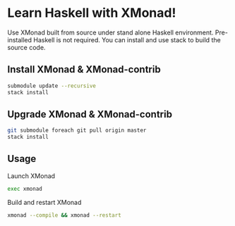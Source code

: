 # Learn Haskell with XMonad!

Use XMonad built from source under stand alone Haskell environment.
Pre-installed Haskell is not required. You can install and use stack
to build the source code.

## Install XMonad & XMonad-contrib

```bash
submodule update --recursive
stack install
```

## Upgrade XMonad & XMonad-contrib

```bash
git submodule foreach git pull origin master
stack install
```

## Usage

Launch XMonad

```bash
exec xmonad
```

Build and restart XMonad

```bash
xmonad --compile && xmonad --restart
```
